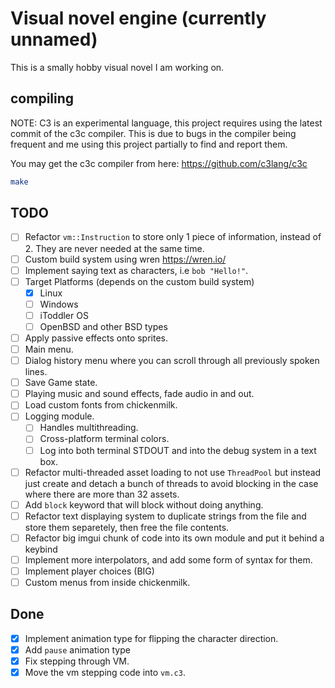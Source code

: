 # Visual novel engine (currently unnamed)

This is a smally hobby visual novel I am working on.

## compiling

NOTE: C3 is an experimental language, this project requires using the latest commit of the c3c compiler.
This is due to bugs in the compiler being frequent and me using this project partially to find and report them.

You may get the c3c compiler from here: https://github.com/c3lang/c3c

```sh
make
```

## TODO

- [ ] Refactor `vm::Instruction` to store only 1 piece of information, instead of 2. They are never needed at the same time.
- [ ] Custom build system using wren https://wren.io/
- [ ] Implement saying text as characters, i.e `bob "Hello!"`.
- [ ] Target Platforms (depends on the custom build system)
  + [X] Linux
  + [ ] Windows
  + [ ] iToddler OS
  + [ ] OpenBSD and other BSD types
- [ ] Apply passive effects onto sprites.
- [ ] Main menu.
- [ ] Dialog history menu where you can scroll through all previously spoken lines.
- [ ] Save Game state.
- [ ] Playing music and sound effects, fade audio in and out.
- [ ] Load custom fonts from chickenmilk.
- [ ] Logging module.
  + [ ] Handles multithreading.
  + [ ] Cross-platform terminal colors.
  + [ ] Log into both terminal STDOUT and into the debug system in a text box.
- [ ] Refactor multi-threaded asset loading to not use `ThreadPool` but instead just create and detach a bunch of threads to avoid blocking in the case where there are more than 32 assets.
- [ ] Add `block` keyword that will block without doing anything.
- [ ] Refactor text displaying system to duplicate strings from the file and store them separetely, then free the file contents.
- [ ] Refactor big imgui chunk of code into its own module and put it behind a keybind
- [ ] Implement more interpolators, and add some form of syntax for them.
- [ ] Implement player choices (BIG)
- [ ] Custom menus from inside chickenmilk.

## Done

- [X] Implement animation type for flipping the character direction.
- [X] Add `pause` animation type
- [X] Fix stepping through VM.
- [X] Move the vm stepping code into `vm.c3`.
